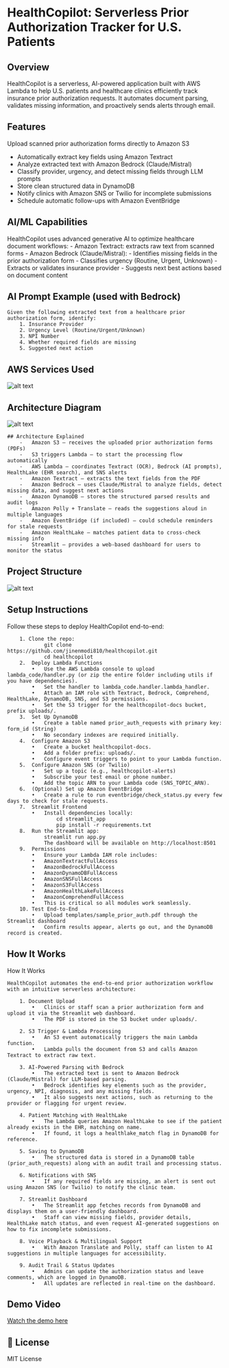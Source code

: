# HealthCopilot: Serverless Prior Authorization Tracker for U.S. Patients

## Overview
HealthCopilot is a serverless, AI-powered application built with AWS Lambda to help U.S. patients and healthcare clinics efficiently track insurance prior authorization requests. It automates document parsing, validates missing information, and proactively sends alerts through email.

## Features
Upload scanned prior authorization forms directly to Amazon S3
- Automatically extract key fields using Amazon Textract
- Analyze extracted text with Amazon Bedrock (Claude/Mistral)
- Classify provider, urgency, and detect missing fields through LLM prompts
- Store clean structured data in DynamoDB
- Notify clinics with Amazon SNS or Twilio for incomplete submissions
- Schedule automatic follow-ups with Amazon EventBridge

## AI/ML Capabilities
HealthCopilot uses advanced generative AI to optimize healthcare document workflows:
    -   Amazon Textract: extracts raw text from scanned forms
    -   Amazon Bedrock (Claude/Mistral):
    -   Identifies missing fields in the prior authorization form
    -   Classifies urgency (Routine, Urgent, Unknown)
    -   Extracts or validates insurance provider
    -   Suggests next best actions based on document content

## AI Prompt Example (used with Bedrock)
```
Given the following extracted text from a healthcare prior authorization form, identify:
    1. Insurance Provider
    2. Urgency Level (Routine/Urgent/Unknown)
    3. NPI Number
    4. Whether required fields are missing
    5. Suggested next action
```

## AWS Services Used

![alt text](image.png)

## Architecture Diagram

![alt text](image-1.png)

```
## Architecture Explained
    -   Amazon S3 — receives the uploaded prior authorization forms (PDFs)
    -   S3 triggers Lambda — to start the processing flow automatically
    -   AWS Lambda — coordinates Textract (OCR), Bedrock (AI prompts), HealthLake (EHR search), and SNS alerts
    -   Amazon Textract — extracts the text fields from the PDF
    -   Amazon Bedrock — uses Claude/Mistral to analyze fields, detect missing data, and suggest next actions
    -   Amazon DynamoDB — stores the structured parsed results and audit logs
    -   Amazon Polly + Translate — reads the suggestions aloud in multiple languages
    -   Amazon EventBridge (if included) — could schedule reminders for stale requests
    -   Amazon HealthLake — matches patient data to cross-check missing info
    -   Streamlit — provides a web-based dashboard for users to monitor the status
```

## Project Structure

![alt text](image-2.png)


##  Setup Instructions

Follow these steps to deploy HealthCopilot end-to-end:
```
    1. Clone the repo:
            git clone https://github.com/jinenmodi810/healthcopilot.git
            cd healthcopilot
    2.	Deploy Lambda Functions
        •	Use the AWS Lambda console to upload lambda_code/handler.py (or zip the entire folder including utils if you have dependencies).
        •	Set the handler to lambda_code.handler.lambda_handler.
        •	Attach an IAM role with Textract, Bedrock, Comprehend, HealthLake, DynamoDB, SNS, and S3 permissions.
        •	Set the S3 trigger for the healthcopilot-docs bucket, prefix uploads/.
	3.	Set Up DynamoDB
        •	Create a table named prior_auth_requests with primary key: form_id (String)
        •	No secondary indexes are required initially.
	4.	Configure Amazon S3
        •	Create a bucket healthcopilot-docs.
        •	Add a folder prefix: uploads/.
        •	Configure event triggers to point to your Lambda function.
	5.	Configure Amazon SNS (or Twilio)
        •	Set up a topic (e.g., healthcopilot-alerts)
        •	Subscribe your test email or phone number.
        •	Add the topic ARN to your Lambda code (SNS_TOPIC_ARN).
	6.	(Optional) Set up Amazon EventBridge
	    •   Create a rule to run eventbridge/check_status.py every few days to check for stale requests.
    7.	Streamlit Frontend
        •	Install dependencies locally:
                cd streamlit_app
                pip install -r requirements.txt
    8.  Run the Streamlit app:
            streamlit run app.py
            The dashboard will be available on http://localhost:8501
    9.	Permissions
        •	Ensure your Lambda IAM role includes:
        •	AmazonTextractFullAccess
        •	AmazonBedrockFullAccess
        •	AmazonDynamoDBFullAccess
        •	AmazonSNSFullAccess
        •	AmazonS3FullAccess
        •	AmazonHealthLakeFullAccess
        •	AmazonComprehendFullAccess
        •	This is critical so all modules work seamlessly.
	10.	Test End-to-End
        •	Upload templates/sample_prior_auth.pdf through the Streamlit dashboard
        •	Confirm results appear, alerts go out, and the DynamoDB record is created.
```

##  How It Works
How It Works
```
HealthCopilot automates the end-to-end prior authorization workflow with an intuitive serverless architecture:

    1️. Document Upload
        •	Clinics or staff scan a prior authorization form and upload it via the Streamlit web dashboard.
        •	The PDF is stored in the S3 bucket under uploads/.

    2️. S3 Trigger & Lambda Processing
        •	An S3 event automatically triggers the main Lambda function.
        •	Lambda pulls the document from S3 and calls Amazon Textract to extract raw text.

    3️. AI-Powered Parsing with Bedrock
        •	The extracted text is sent to Amazon Bedrock (Claude/Mistral) for LLM-based parsing.
        •	Bedrock identifies key elements such as the provider, urgency, NPI, diagnosis, and any missing fields.
        •	It also suggests next actions, such as returning to the provider or flagging for urgent review.

    4️. Patient Matching with HealthLake
        •	The Lambda queries Amazon HealthLake to see if the patient already exists in the EHR, matching on name.
        •	If found, it logs a healthlake_match flag in DynamoDB for reference.

    5️. Saving to DynamoDB
	    •	The structured data is stored in a DynamoDB table (prior_auth_requests) along with an audit trail and processing status.

    6️. Notifications with SNS
	    •	If any required fields are missing, an alert is sent out using Amazon SNS (or Twilio) to notify the clinic team.

    7️. Streamlit Dashboard
        •	The Streamlit app fetches records from DynamoDB and displays them on a user-friendly dashboard.
        •	Staff can view missing fields, provider details, HealthLake match status, and even request AI-generated suggestions on how to fix incomplete submissions.

    8️. Voice Playback & Multilingual Support
	    •	With Amazon Translate and Polly, staff can listen to AI suggestions in multiple languages for accessibility.

    9️. Audit Trail & Status Updates
	    •	Admins can update the authorization status and leave comments, which are logged in DynamoDB.
	    •	All updates are reflected in real-time on the dashboard.
```

##  Demo Video
[Watch the demo here](https://youtu.be/example)

## 📜 License
MIT License
